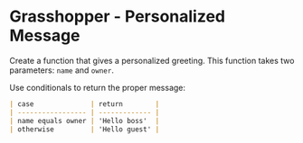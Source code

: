# Grasshopper - Personalized Message

Create a function that gives a personalized greeting. This function takes two parameters: `name` and `owner`.

Use conditionals to return the proper message:

```markdown
| case              | return        |
| ----------------- | ------------- |
| name equals owner | 'Hello boss'  |
| otherwise         | 'Hello guest' |
```
